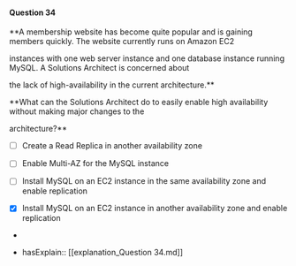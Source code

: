 #### Question  34

**A membership website has become quite popular and is gaining members quickly. The website currently runs on Amazon EC2

instances with one web server instance and one database instance running MySQL. A Solutions Architect is concerned about

the lack of high-availability in the current architecture.**

**What can the Solutions Architect do to easily enable high availability without making major changes to the

architecture?**

- [ ] Create a Read Replica in another availability zone

- [ ] Enable Multi-AZ for the MySQL instance

- [ ] Install MySQL on an EC2 instance in the same availability zone and enable replication

- [x] Install MySQL on an EC2 instance in another availability zone and enable replication

*

- hasExplain:: [[explanation_Question  34.md]]
